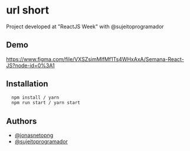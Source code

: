 # url short

Project developed at "ReactJS Week" with @sujeitoprogramador

## Demo

https://www.figma.com/file/VXSZsimMlfMf1Ts4WHxAxA/Semana-React-JS?node-id=0%3A1

## Installation

```bash
  npm install / yarn
  npm run start / yarn start
```

## Authors

- [@jonasnetopng](https://www.github.com/jonasnetopng)
- [@sujeitoprogramador](https://github.com/sujeitoprogramador)
